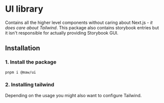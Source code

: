 # UI library

Contains all the higher level components without caring about Next.js - _it does care about Tailwind_. This package also contains storybook entries but it isn't responsible for actually providing Storybook GUI.

## Installation

### 1. Install the package

```bash
pnpm i @maw/ui
```

### 2. Installing tailwind

Depending on the usage you might also want to configure Tailwind.
